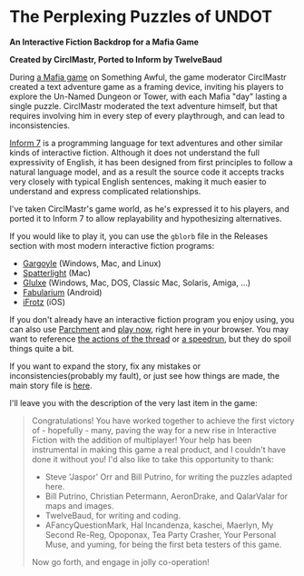 # The Perplexing Puzzles of UNDOT

**An Interactive Fiction Backdrop for a Mafia Game**

**Created by CirclMastr, Ported to Inform by TwelveBaud**


During [a Mafia game](https://forums.somethingawful.com/showthread.php?threadid=4062609) on Something Awful, the game moderator CirclMastr created a text adventure game as a framing device, inviting his players to explore the Un-Named Dungeon or Tower, with each Mafia "day" lasting a single puzzle. CirclMastr moderated the text adventure himself, but that requires involving him in every step of every playthrough, and can lead to inconsistencies.

[Inform 7](https://ganelson.github.io/inform-website/) is a programming language for text adventures and other similar kinds of interactive fiction. Although it does not understand the full expressivity of English, it has been designed from first principles to follow a natural language model, and as a result the source code it accepts tracks very closely with typical English sentences, making it much easier to understand and express complicated relationships.

I've taken CirclMastr's game world, as he's expressed it to his players, and ported it to Inform 7 to allow replayability and hypothesizing alternatives.

If you would like to play it, you can use the `gblorb` file in the Releases section with most modern interactive fiction programs:

* [Gargoyle](https://github.com/garglk/garglk/releases) (Windows, Mac, and Linux)
* [Spatterlight](https://github.com/angstsmurf/spatterlight/releases) (Mac)
* [Glulxe](https://www.ifarchive.org/indexes/if-archive/programming/glulx/interpreters/glulxe/) (Windows, Mac, DOS, Classic Mac, Solaris, Amiga, ...)
* [Fabularium](https://www.ifwiki.org/Fabularium) (Android)
* [iFrotz](https://apps.apple.com/us/app/frotz/id287653015) (iOS)

If you don't already have an interactive fiction program you enjoy using, you can also use [Parchment](https://github.com/curiousdannii/parchment) and [play now](https://iplayif.com/?story=https://github.com/twelvebaud/if-mafia/releases/latest/download/UNDOT.gblorb), right here in your browser. You may want to reference [the actions of the thread](https://github.com/twelvebaud/if-mafia/releases/latest/download/solution-thread.txt) or [a speedrun](https://github.com/twelvebaud/if-mafia/releases/latest/download/solution-speedrun.txt), but they do spoil things quite a bit.

If you want to expand the story, fix any mistakes or inconsistencies(probably my fault), or just see how things are made, the main story file is [here](https://github.com/twelvebaud/if-mafia/blob/main/Interactive%20Fiction%20Mafia.inform/Source/story.ni).

I'll leave you with the description of the very last item in the game:

> Congratulations! You have worked together to achieve the first victory of - hopefully - many, paving the way for a new rise in Interactive Fiction with the addition of multiplayer! Your help has been instrumental in making this game a real product, and I couldn't have done it without you! I'd also like to take this opportunity to thank:
>
> * Steve 'Jaspor' Orr and Bill Putrino, for writing the puzzles adapted here.
> * Bill Putrino, Christian Petermann, AeronDrake, and QalarValar for maps and images.
> * TwelveBaud, for writing and coding.
> * AFancyQuestionMark, Hal Incandenza, kaschei, Maerlyn, My Second Re-Reg, Opoponax, Tea Party Crasher, Your Personal Muse, and yuming, for being the first beta testers of this game.
>
> Now go forth, and engage in jolly co-operation!